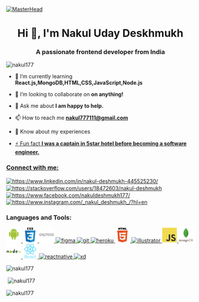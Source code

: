 [![MasterHead](https://code.org/shared/images/social-media/hoc_cse_social.png)](https://nakul177.io)
<h1 align="center">Hi 👋, I'm Nakul Uday Deskhmukh</h1>
<h3 align="center">A passionate frontend developer from India</h3>

<p align="left"> <img src="https://komarev.com/ghpvc/?username=nakul177&label=Profile%20views&color=blue&style=flat" alt="nakul177" /> </p>

- 🌱 I’m currently learning **React.js,MongoDB,HTML,CSS,JavaScript,Node.js**

- 👯 I’m looking to collaborate on **on anything!**

- 💬 Ask me about **I am happy to help.**

- 📫 How to reach me **nakul777111@gmail.com**

- 📄 Know about my experiences <a href="https://drive.google.com/file/d/1EzXzZu95LD5JXBH5avbqKBdKi7F-D3T5/view?usp=sharing" target="blank">
- ⚡ Fun fact **I was a captain in 5star hotel before becoming a software engineer.**

<h3 align="left">Connect with me:</h3>
<p align="left">
<a href="https://linkedin.com/in/https://www.linkedin.com/in/nakul-deshmukh-445525230/" target="blank"><img align="center" src="https://raw.githubusercontent.com/rahuldkjain/github-profile-readme-generator/master/src/images/icons/Social/linked-in-alt.svg" alt="https://www.linkedin.com/in/nakul-deshmukh-445525230/" height="30" width="40" /></a>
<a href="https://stackoverflow.com/users/https://stackoverflow.com/users/18472603/nakul-deshmukh" target="blank"><img align="center" src="https://raw.githubusercontent.com/rahuldkjain/github-profile-readme-generator/master/src/images/icons/Social/stack-overflow.svg" alt="https://stackoverflow.com/users/18472603/nakul-deshmukh" height="30" width="40" /></a>
<a href="https://fb.com/https://www.facebook.com/nakuldeshmukh177/" target="blank"><img align="center" src="https://raw.githubusercontent.com/rahuldkjain/github-profile-readme-generator/master/src/images/icons/Social/facebook.svg" alt="https://www.facebook.com/nakuldeshmukh177/" height="30" width="40" /></a>
<a href="https://instagram.com/https://www.instagram.com/_nakul_deshmukh_/?hl=en" target="blank"><img align="center" src="https://raw.githubusercontent.com/rahuldkjain/github-profile-readme-generator/master/src/images/icons/Social/instagram.svg" alt="https://www.instagram.com/_nakul_deshmukh_/?hl=en" height="30" width="40" /></a>
</p>

<h3 align="left">Languages and Tools:</h3>
<p align="left"> <a href="https://developer.android.com" target="_blank" rel="noreferrer"> <img src="https://raw.githubusercontent.com/devicons/devicon/master/icons/android/android-original-wordmark.svg" alt="android" width="40" height="40"/> </a> <a href="https://www.w3schools.com/css/" target="_blank" rel="noreferrer"> <img src="https://raw.githubusercontent.com/devicons/devicon/master/icons/css3/css3-original-wordmark.svg" alt="css3" width="40" height="40"/> </a> <a href="https://expressjs.com" target="_blank" rel="noreferrer"> <img src="https://raw.githubusercontent.com/devicons/devicon/master/icons/express/express-original-wordmark.svg" alt="express" width="40" height="40"/> </a> <a href="https://www.figma.com/" target="_blank" rel="noreferrer"> <img src="https://www.vectorlogo.zone/logos/figma/figma-icon.svg" alt="figma" width="40" height="40"/> </a> <a href="https://git-scm.com/" target="_blank" rel="noreferrer"> <img src="https://www.vectorlogo.zone/logos/git-scm/git-scm-icon.svg" alt="git" width="40" height="40"/> </a> <a href="https://heroku.com" target="_blank" rel="noreferrer"> <img src="https://www.vectorlogo.zone/logos/heroku/heroku-icon.svg" alt="heroku" width="40" height="40"/> </a> <a href="https://www.w3.org/html/" target="_blank" rel="noreferrer"> <img src="https://raw.githubusercontent.com/devicons/devicon/master/icons/html5/html5-original-wordmark.svg" alt="html5" width="40" height="40"/> </a> <a href="https://www.adobe.com/in/products/illustrator.html" target="_blank" rel="noreferrer"> <img src="https://www.vectorlogo.zone/logos/adobe_illustrator/adobe_illustrator-icon.svg" alt="illustrator" width="40" height="40"/> </a> <a href="https://developer.mozilla.org/en-US/docs/Web/JavaScript" target="_blank" rel="noreferrer"> <img src="https://raw.githubusercontent.com/devicons/devicon/master/icons/javascript/javascript-original.svg" alt="javascript" width="40" height="40"/> </a> <a href="https://www.mongodb.com/" target="_blank" rel="noreferrer"> <img src="https://raw.githubusercontent.com/devicons/devicon/master/icons/mongodb/mongodb-original-wordmark.svg" alt="mongodb" width="40" height="40"/> </a> <a href="https://nodejs.org" target="_blank" rel="noreferrer"> <img src="https://raw.githubusercontent.com/devicons/devicon/master/icons/nodejs/nodejs-original-wordmark.svg" alt="nodejs" width="40" height="40"/> </a> <a href="https://reactjs.org/" target="_blank" rel="noreferrer"> <img src="https://raw.githubusercontent.com/devicons/devicon/master/icons/react/react-original-wordmark.svg" alt="react" width="40" height="40"/> </a> <a href="https://reactnative.dev/" target="_blank" rel="noreferrer"> <img src="https://reactnative.dev/img/header_logo.svg" alt="reactnative" width="40" height="40"/> </a> <a href="https://www.adobe.com/products/xd.html" target="_blank" rel="noreferrer"> <img src="https://cdn.worldvectorlogo.com/logos/adobe-xd.svg" alt="xd" width="40" height="40"/> </a> </p>

<p><img align="center" src="https://github-readme-stats.vercel.app/api/top-langs?username=nakul177&show_icons=true&locale=en&layout=compact" alt="nakul177" /></p>

<p>&nbsp;<img align="center" src="https://github-readme-stats.vercel.app/api?username=nakul177&show_icons=true&locale=en" alt="nakul177" /></p>

<p><img align="center" src="https://github-readme-streak-stats.herokuapp.com/?user=nakul177&" alt="nakul177" /></p>
